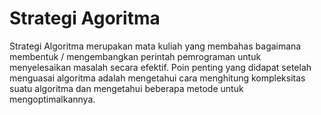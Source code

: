 # Strategi Agoritma #

Strategi Algoritma merupakan mata kuliah yang membahas bagaimana membentuk / 
mengembangkan perintah pemrograman untuk menyelesaikan masalah secara efektif.
Poin penting yang didapat setelah menguasai algoritma adalah mengetahui cara menghitung kompleksitas suatu algoritma dan mengetahui beberapa metode untuk mengoptimalkannya.